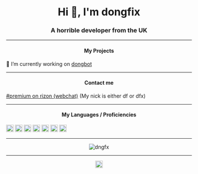 <span align="center">
  <h1>Hi 👋, I'm dongfix</h1>
  <h3>A horrible developer from the UK</h3>
<hr>
<p align="center">
  <h4>My Projects</h4>
      🔭 I’m currently working on <a href="https://github.com/dngfx/dongbot">dongbot</a>
</p>
<hr>
<p align="center">
  <h4>Contact me</h4>
      <a href="https://qchat.rizon.net/?channels=premium">#premium on rizon (webchat)</a>
      (My nick is either df or dfx)
 </p>
 <hr>
<p align="center">
  <h4>My Languages / Proficiencies</h4>
      <img src="https://konpa.github.io/devicon/devicon.git/icons/css3/css3-original-wordmark.svg" alt="css3" width="20" height="20"/> <img src="https://konpa.github.io/devicon/devicon.git/icons/html5/html5-original-wordmark.svg" alt="html5" width="20" height="20"/> <img src="https://konpa.github.io/devicon/devicon.git/icons/javascript/javascript-original.svg" alt="javascript" width="20" height="20"/> <img src="https://konpa.github.io/devicon/devicon.git/icons/mysql/mysql-original-wordmark.svg" alt="mysql" width="20" height="20"/> <img src="https://konpa.github.io/devicon/devicon.git/icons/php/php-original.svg" alt="php" width="20" height="20"/> <img src="https://konpa.github.io/devicon/devicon.git/icons/python/python-original-wordmark.svg" alt="python" width="20" height="20"/> <img src="https://konpa.github.io/devicon/devicon.git/icons/nginx/nginx-original.svg" alt="nginx" width="20" height="20"/></p>

</p>
<hr>
  <p align="center"> <img src="https://github-readme-stats.vercel.app/api?username=dngfx&show_icons=true" alt="dngfx" /></p>
</span>

<hr>
<p align="center">
<a href="https://twitter.com/mrdfacts" target="blank"><img align="center" src="https://cdn.jsdelivr.net/npm/simple-icons@3.0.1/icons/twitter.svg" alt="mrdfacts" height="20" width="20" /></a>
</p>
